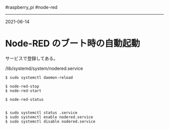 #raspberry_pi #node-red 

---
2021-06-14

# Node-RED のブート時の自動起動

サービスで登録してある。

/lib/systemd/system/nodered.service

```shell
$ sudo systemctl daemon-reload

$ node-red-stop
$ node-red-start

$ node-red-status


$ sudo systemctl status .service
$ sudo systemctl enable nodered.service
$ sudo systemctl disable nodered.service
```



